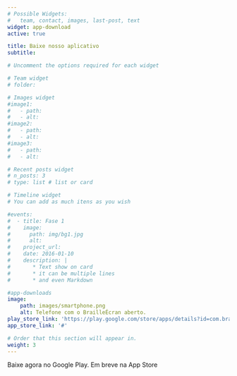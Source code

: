 ```yaml
---
# Possible Widgets:
#   team, contact, images, last-post, text
widget: app-download
active: true

title: Baixe nosso aplicativo
subtitle:

# Uncomment the options required for each widget

# Team widget
# folder:

# Images widget
#image1:
#   - path:
#   - alt:
#image2:
#   - path:
#   - alt:
#image3:
#   - path:
#   - alt:

# Recent posts widget
# n_posts: 3
# type: list # list or card

# Timeline widget
# You can add as much itens as you wish

#events:
#  - title: Fase 1
#    image:
#      path: img/bg1.jpg
#      alt:
#    project_url:
#    date: 2016-01-10
#    description: |
#       * Text show on card
#       * it can be multiple lines
#       * and even Markdown

#app-downloads
image:
    path: images/smartphone.png
    alt: Telefone com o BrailleÉcran aberto.
play_store_link: 'https://play.google.com/store/apps/details?id=com.brailleecran.Keyboard'
app_store_link: '#'

# Order that this section will appear in.
weight: 3
---
```

Baixe agora no Google Play. Em breve na App Store
